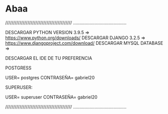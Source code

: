 # Abaa
//////////////////////////////////////////
..........................................

DESCARGAR PYTHON VERSION 3.9.5 => https://www.python.org/downloads/
DESCARGAR DJANGO 3.2.5 => https://www.djangoproject.com/download/
DESCARGAR MYSQL DATABASE =>

DESCARGAR EL IDE DE TU PREFERENCIA

POSTGRESS

USER= postgres
CONTRASEÑA= gabriel20

SUPERUSER:

USER= superuser
CONTRASEÑA= gabriel20

//////////////////////////////////////////
..........................................